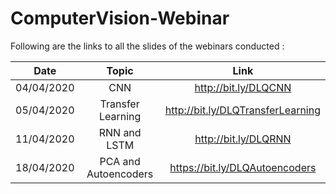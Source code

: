 # ComputerVision-Webinar

Following are the links to all the slides of the webinars conducted : 

| Date | Topic | Link |
| :---: | :---: | :---: |
|  04/04/2020 | CNN | http://bit.ly/DLQCNN  |  
|  05/04/2020 | Transfer Learning | http://bit.ly/DLQTransferLearning |
|  11/04/2020 | RNN and LSTM | http://bit.ly/DLQRNN |
|  18/04/2020 | PCA and Autoencoders | https://bit.ly/DLQAutoencoders |
